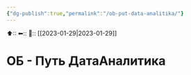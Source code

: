 ```yaml
---
{"dg-publish":true,"permalink":"/ob-put-data-analitika/"}
---
```



⬆::
⬅::
📅:: [[2023-01-29\|2023-01-29]] 

# ОБ - Путь ДатаАналитика


